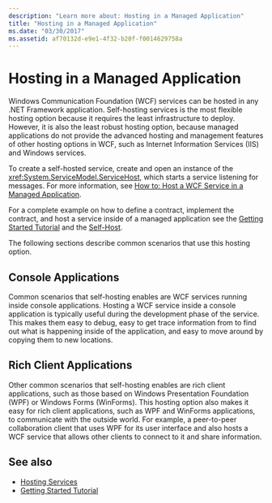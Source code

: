 ```yaml
---
description: "Learn more about: Hosting in a Managed Application"
title: "Hosting in a Managed Application"
ms.date: "03/30/2017"
ms.assetid: af70132d-e9e1-4f32-b20f-f0014629758a
---
```

# Hosting in a Managed Application

Windows Communication Foundation (WCF) services can be hosted in any .NET Framework application. Self-hosting services is the most flexible hosting option because it requires the least infrastructure to deploy. However, it is also the least robust hosting option, because managed applications do not provide the advanced hosting and management features of other hosting options in WCF, such as Internet Information Services (IIS) and Windows services.  
  
 To create a self-hosted service, create and open an instance of the <xref:System.ServiceModel.ServiceHost>, which starts a service listening for messages. For more information, see [How to: Host a WCF Service in a Managed Application](../how-to-host-a-wcf-service-in-a-managed-application.md).  
  
 For a complete example on how to define a contract, implement the contract, and host a service inside of a managed application see the [Getting Started Tutorial](../getting-started-tutorial.md) and the [Self-Host](/previous-versions/dotnet/framework/wcf/samples/self-host).  
  
 The following sections describe common scenarios that use this hosting option.  
  
## Console Applications  

 Common scenarios that self-hosting enables are WCF services running inside console applications. Hosting a WCF service inside a console application is typically useful during the development phase of the service. This makes them easy to debug, easy to get trace information from to find out what is happening inside of the application, and easy to move around by copying them to new locations.  
  
## Rich Client Applications  

 Other common scenarios that self-hosting enables are rich client applications, such as those based on Windows Presentation Foundation (WPF) or Windows Forms (WinForms). This hosting option also makes it easy for rich client applications, such as WPF and WinForms applications, to communicate with the outside world. For example, a peer-to-peer collaboration client that uses WPF for its user interface and also hosts a WCF service that allows other clients to connect to it and share information.  
  
## See also

- [Hosting Services](../hosting-services.md)
- [Getting Started Tutorial](../getting-started-tutorial.md)
